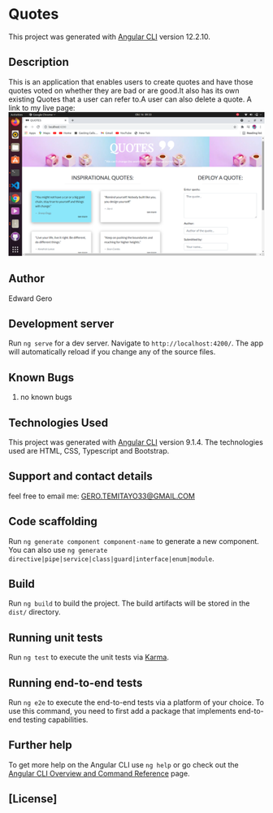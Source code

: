 # Quotes

This project was generated with [Angular CLI](https://github.com/angular/angular-cli) version 12.2.10.

## Description
This is an application that enables users to create quotes and have those quotes voted on whether they are bad or are good.It also has its own existing Quotes that a user can refer to.A user can also delete a quote. A link to my live page:
![landing](src/assets/images/landing.png)

## Author

Edward Gero

## Development server

Run `ng serve` for a dev server. Navigate to `http://localhost:4200/`. The app will automatically reload if you change any of the source files.

## Known Bugs

1. no known bugs

## Technologies Used

This project was generated with [Angular CLI](https://github.com/angular/angular-cli) version 9.1.4.
The technologies used are HTML, CSS, Typescript and Bootstrap.

## Support and contact details

feel free to email me: GERO.TEMITAYO33@GMAIL.COM


## Code scaffolding

Run `ng generate component component-name` to generate a new component. You can also use `ng generate directive|pipe|service|class|guard|interface|enum|module`.

## Build

Run `ng build` to build the project. The build artifacts will be stored in the `dist/` directory.

## Running unit tests

Run `ng test` to execute the unit tests via [Karma](https://karma-runner.github.io).

## Running end-to-end tests

Run `ng e2e` to execute the end-to-end tests via a platform of your choice. To use this command, you need to first add a package that implements end-to-end testing capabilities.

## Further help

To get more help on the Angular CLI use `ng help` or go check out the [Angular CLI Overview and Command Reference](https://angular.io/cli) page.

## [License]